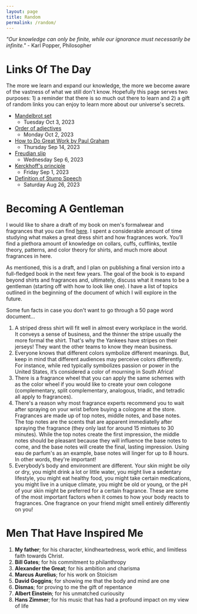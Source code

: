 ```yaml
---
layout: page
title: Random
permalink: /random/
---
```

*"Our knowledge can only be finite, while our ignorance must necessarily be infinite."* - Karl Popper, Philosopher

# Links Of The Day
The more we learn and expand our knowledge, the more we become aware of the vastness of what we still don't know. Hopefully this page serves two purposes: 1) a reminder that there is so much out there to learn and 2) a gift of random links you can enjoy to learn more about our universe's secrets.

- [Mandelbrot set](https://en.wikipedia.org/wiki/Mandelbrot_set)
    - Tuesday Oct 3, 2023
- [Order of adjectives](https://dictionary.cambridge.org/us/grammar/british-grammar/adjectives-order#google_vignette)
    - Monday Oct 2, 2023
- [How to Do Great Work by Paul Graham](http://paulgraham.com/greatwork.html)
    - Thursday Sep 14, 2023
- [Freudian slip](https://en.wikipedia.org/wiki/Freudian_slip)
    - Wednesday Sep 6, 2023
- [Kerckhoff's principle](https://en.wikipedia.org/wiki/Kerckhoffs%27s_principle)
    - Friday Sep 1, 2023
- [Definition of Stump Speech](https://www.thoughtco.com/stump-speech-definition-1773348)
    - Saturday Aug 26, 2023


# Becoming A Gentleman

I would like to share a draft of my book on men's formalwear and fragrances that you can find [here](https://docs.google.com/document/d/1HNobxdTDTnQTJD6i4KuU8MTcjP6wJc2v_EbRnGWsj7g/edit). I spent a considerable amount of time studying what makes a great dress shirt and how fragrances work. You'll find a plethora amount of knowledge on collars, cuffs, cufflinks, textile theory, patterns, and color theory for shirts, and much more about fragrances in here. 

As mentioned, this is a draft, and I plan on publishing a final version into a full-fledged book in the next few years. The goal of the book is to expand beyond shirts and fragrances and, ultimately, discuss what it means to be a gentleman (starting off with how to look like one). I have a list of topics outlined in the beginning of the document of which I will explore in the future.

Some fun facts in case you don't want to go through a 50 page word document...
1. A striped dress shirt will fit well in almost every workplace in the world. It conveys a sense of business, and the thinner the stripe usually the more formal the shirt. That's why the Yankees have stripes on their jerseys! They want the other teams to know they mean business.
2. Everyone knows that different colors symbolize different meanings. But, keep in mind that different audiences may perceive colors differently. For instance, while red typically symbolizes passion or power in the United States, it’s considered a color of mourning in South Africa!
3. There is a fragrance wheel that you can apply the same schemes with as the color wheel if you would like to create your own cologone (complementary, split complementary, analogous, triadic, and tetradic all apply to fragrances).
4. There's a reason why most fragrance experts recommend you to wait after spraying on your wrist before buying a cologone at the store. Fragrances are made up of top notes, middle notes, and base notes. The top notes are the scents that are apparent immediatelly after spraying the fragrance (they only last for around 15 mintues to 30 minutes). While the top notes create the first impression, the middle notes should be pleasant because they will influence the base notes to come, and the base notes will create the final, lasting impression. Using eau de parfum's as an example, base notes will linger for up to 8 hours. In other words, they're important!
5. Everybody’s body and environment are different. Your skin might be oily or dry, you might drink a lot or little water, you might live a sedentary lifestyle, you might eat healthy food, you might take certain medications, you might live in a unique climate, you might be old or young, or the pH of your skin might be preferred for a certain fragrance. These are some of the most important factors when it comes to how your body reacts to fragrances. One fragrance on your friend might smell entirely differently on you!

# Men That Have Inspired Me

1. **My father**; for his character, kindheartedness, work ethic, and limitless faith towards Christ.
2. **Bill Gates**; for his commitment to philanthropy
3. **Alexander the Great**; for his ambition and charisma
4. **Marcus Aurelius**; for his work on Stoicism
5. **David Goggins**; for showing me that the body and mind are one
6. **Dismas**; for proving to me the gift of repentance
7. **Albert Einstein**; for his unmatched curiousity
8. **Hans Zimmer**; for his music that has had a profound impact on my view of life